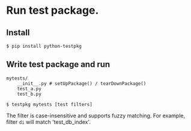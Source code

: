 # Run test package.

## Install

    $ pip install python-testpkg

## Write test package and run

    mytests/
        __init__.py # setUpPackage() / tearDownPackage()
        test_a.py
        test_b.py

    $ testpkg mytests [test filters]

The filter is case-insensitive and supports fuzzy matching. For example, filter `di`
will match 'test_db_index'.
